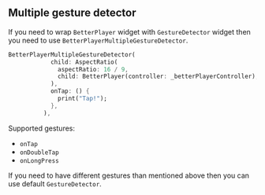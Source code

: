 ## Multiple gesture detector

If you need to wrap `BetterPlayer` widget with `GestureDetector` widget then you need to use `BetterPlayerMultipleGestureDetector`.

```dart
BetterPlayerMultipleGestureDetector(
            child: AspectRatio(
              aspectRatio: 16 / 9,
              child: BetterPlayer(controller: _betterPlayerController),
            ),
            onTap: () {
              print("Tap!");
            },
          ),
```

Supported gestures:
* `onTap`
* `onDoubleTap`
* `onLongPress`

If you need to have different gestures than mentioned above then you can use default `GestureDetector`.